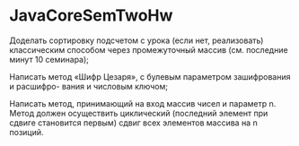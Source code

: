 # JavaCoreSemTwoHw

Доделать сортировку подсчетом с урока (если нет, реализовать) классическим способом через промежуточный массив (см. последние минут 10 семинара);

Написать метод «Шифр Цезаря», с булевым параметром зашифрования и расшифро- вания и числовым ключом;

Написать метод, принимающий на вход массив чисел и параметр n. Метод должен осуществить циклический (последний элемент при сдвиге становится первым) сдвиг всех элементов массива на n позиций.
